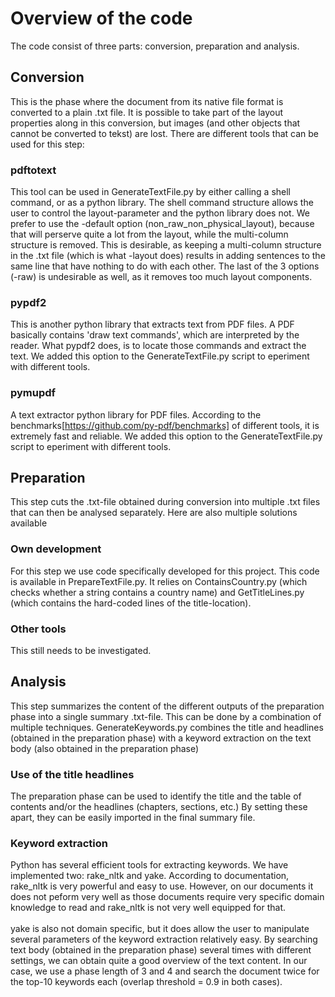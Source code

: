 # Overview of the code

The code consist of three parts: conversion, preparation and analysis.

## Conversion

This is the phase where the document from its native file format is
converted to a plain .txt file. It is possible to take part of the layout
properties along in this conversion, but images (and other objects
that cannot be converted to tekst) are lost. There are different
tools that can be used for this step:

### pdftotext

This tool can be used in GenerateTextFile.py by either calling a shell command,
or as a python library. The shell command structure allows
the user to control the layout-parameter and the python library does not.
We prefer to use the -default option (non_raw_non_physical_layout), 
because that will perserve quite a lot from
the layout, while the multi-column structure is removed. This is desirable,
as keeping a multi-column structure in the .txt file (which is what -layout does)
results in adding sentences to the same line that have nothing to do with each other.
The last of the 3 options (-raw) is undesirable as well, as it removes too much
layout components.

### pypdf2

This is another python library that extracts text from PDF files. A PDF basically
contains 'draw text commands', which are interpreted by the reader. What pypdf2
does, is to locate those commands and extract the text. We added this option
to the GenerateTextFile.py script to eperiment with different tools.

### pymupdf

A text extractor python library for PDF files. According to the benchmarks[https://github.com/py-pdf/benchmarks]
of different tools, it is extremely fast and reliable. We added this option
to the GenerateTextFile.py script to eperiment with different tools.

## Preparation

This step cuts the .txt-file obtained during conversion into multiple
.txt files that can then be analysed separately. Here are also multiple
solutions available

### Own development

For this step we use code specifically developed for this project.
This code is available in PrepareTextFile.py. It relies on ContainsCountry.py
(which checks whether a string contains a country name) and GetTitleLines.py
(which contains the hard-coded lines of the title-location).

### Other tools

This still needs to be investigated.

## Analysis

This step summarizes the content of the different outputs of the preparation
phase into a single summary .txt-file. This can be done by a combination
of multiple techniques. GenerateKeywords.py combines the title and headlines
(obtained in the preparation phase) with a keyword extraction on the text body
(also obtained in the preparation phase)

### Use of the title headlines

The preparation phase can be used to identify the title and the table of contents and/or
the headlines (chapters, sections, etc.) By setting these apart, they can be easily 
imported in the final summary file.

### Keyword extraction

Python has several efficient tools for extracting keywords. We have implemented
two: rake_nltk and yake. According to documentation, rake_nltk is very powerful
and easy to use. However, on our documents it does not peform very well as those
documents require very specific domain knowledge to read and rake_nltk is not very
well equipped for that.\
\
yake is also not domain specific, but it does allow the user to manipulate several
parameters of the keyword extraction relatively easy. By searching text body
(obtained in the preparation phase) several times with different settings, we can obtain
quite a good overview of the text content. In our case, we use a phase length of 3 and 4
and search the document twice for the top-10 keywords each (overlap threshold = 0.9 in both cases).

